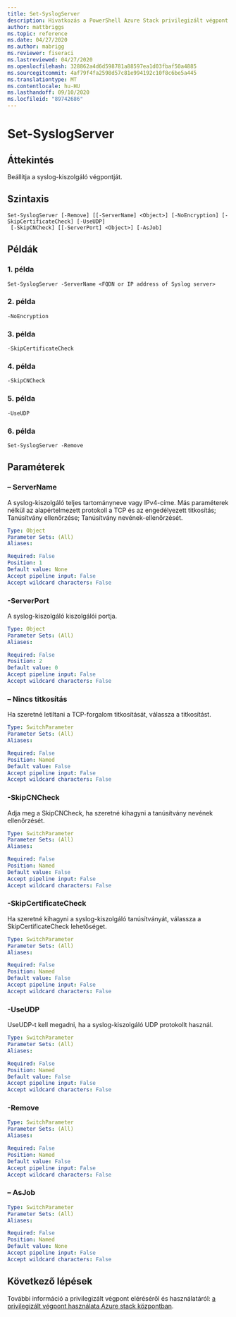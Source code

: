 ```yaml
---
title: Set-SyslogServer
description: Hivatkozás a PowerShell Azure Stack privilegizált végpont – Bezárás – PrivilegedEndpoint
author: mattbriggs
ms.topic: reference
ms.date: 04/27/2020
ms.author: mabrigg
ms.reviewer: fiseraci
ms.lastreviewed: 04/27/2020
ms.openlocfilehash: 328862a4d6d598781a88597ea1d03fbaf50a4885
ms.sourcegitcommit: 4af79f4fa2598d57c81e994192c10f8c6be5a445
ms.translationtype: MT
ms.contentlocale: hu-HU
ms.lasthandoff: 09/10/2020
ms.locfileid: "89742686"
---
```

# <a name="set-syslogserver"></a>Set-SyslogServer

## <a name="synopsis"></a>Áttekintés
Beállítja a syslog-kiszolgáló végpontját.

## <a name="syntax"></a>Szintaxis

```
Set-SyslogServer [-Remove] [[-ServerName] <Object>] [-NoEncryption] [-SkipCertificateCheck] [-UseUDP]
 [-SkipCNCheck] [[-ServerPort] <Object>] [-AsJob]
```


## <a name="examples"></a>Példák

### <a name="example-1"></a>1\. példa

```
Set-SyslogServer -ServerName <FQDN or IP address of Syslog server>
```

### <a name="example-2"></a>2\. példa
```
-NoEncryption
```

### <a name="example-3"></a>3\. példa
```
-SkipCertificateCheck
```

### <a name="example-4"></a>4. példa
```
-SkipCNCheck
```

### <a name="example-5"></a>5. példa
```
-UseUDP
```

### <a name="example-6"></a>6. példa
```
Set-SyslogServer -Remove
```

## <a name="parameters"></a>Paraméterek

### <a name="-servername"></a>– ServerName
A syslog-kiszolgáló teljes tartományneve vagy IPv4-címe.
Más paraméterek nélkül az alapértelmezett protokoll a TCP és az engedélyezett titkosítás; Tanúsítvány ellenőrzése; Tanúsítvány nevének-ellenőrzését.

```yaml
Type: Object
Parameter Sets: (All)
Aliases:

Required: False
Position: 1
Default value: None
Accept pipeline input: False
Accept wildcard characters: False
```

### <a name="-serverport"></a>-ServerPort
A syslog-kiszolgáló kiszolgálói portja.

```yaml
Type: Object
Parameter Sets: (All)
Aliases:

Required: False
Position: 2
Default value: 0
Accept pipeline input: False
Accept wildcard characters: False
```

### <a name="-noencryption"></a>– Nincs titkosítás
Ha szeretné letiltani a TCP-forgalom titkosítását, válassza a titkosítást.

```yaml
Type: SwitchParameter
Parameter Sets: (All)
Aliases:

Required: False
Position: Named
Default value: False
Accept pipeline input: False
Accept wildcard characters: False
```

### <a name="-skipcncheck"></a>-SkipCNCheck
Adja meg a SkipCNCheck, ha szeretné kihagyni a tanúsítvány nevének ellenőrzését.

```yaml
Type: SwitchParameter
Parameter Sets: (All)
Aliases:

Required: False
Position: Named
Default value: False
Accept pipeline input: False
Accept wildcard characters: False
```

### <a name="-skipcertificatecheck"></a>-SkipCertificateCheck
Ha szeretné kihagyni a syslog-kiszolgáló tanúsítványát, válassza a SkipCertificateCheck lehetőséget.

```yaml
Type: SwitchParameter
Parameter Sets: (All)
Aliases:

Required: False
Position: Named
Default value: False
Accept pipeline input: False
Accept wildcard characters: False
```

### <a name="-useudp"></a>-UseUDP
UseUDP-t kell megadni, ha a syslog-kiszolgáló UDP protokollt használ.

```yaml
Type: SwitchParameter
Parameter Sets: (All)
Aliases:

Required: False
Position: Named
Default value: False
Accept pipeline input: False
Accept wildcard characters: False
```

### <a name="-remove"></a>-Remove
 

```yaml
Type: SwitchParameter
Parameter Sets: (All)
Aliases:

Required: False
Position: Named
Default value: False
Accept pipeline input: False
Accept wildcard characters: False
```

### <a name="-asjob"></a>– AsJob


```yaml
Type: SwitchParameter
Parameter Sets: (All)
Aliases:

Required: False
Position: Named
Default value: None
Accept pipeline input: False
Accept wildcard characters: False
```

## <a name="next-steps"></a>Következő lépések

További információ a privilegizált végpont eléréséről és használatáról: [a privilegizált végpont használata Azure stack központban](../../operator/azure-stack-privileged-endpoint.md).
